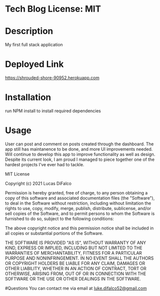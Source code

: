 # Tech Blog License: MIT

# Description
My first full stack application 



# Deployed Link
https://shrouded-shore-90952.herokuapp.com


# Installation
run NPM install to install required dependencies

# Usage

User can post and comment on posts created through the dashboard.  The app still has maintanence to be done, and more UI improvements needed.  Will continue to develop this app to improve functionality as well as design.  Despite its current look, I am proud I managed to piece together one of the hardest projects I've ever had to tackle.

MIT License

Copyright (c) 2021 Lucas DiFalco

Permission is hereby granted, free of charge, to any person obtaining a copy
of this software and associated documentation files (the "Software"), to deal
in the Software without restriction, including without limitation the rights
to use, copy, modify, merge, publish, distribute, sublicense, and/or sell
copies of the Software, and to permit persons to whom the Software is
furnished to do so, subject to the following conditions:

The above copyright notice and this permission notice shall be included in all
copies or substantial portions of the Software.

THE SOFTWARE IS PROVIDED "AS IS", WITHOUT WARRANTY OF ANY KIND, EXPRESS OR
IMPLIED, INCLUDING BUT NOT LIMITED TO THE WARRANTIES OF MERCHANTABILITY,
FITNESS FOR A PARTICULAR PURPOSE AND NONINFRINGEMENT. IN NO EVENT SHALL THE
AUTHORS OR COPYRIGHT HOLDERS BE LIABLE FOR ANY CLAIM, DAMAGES OR OTHER
LIABILITY, WHETHER IN AN ACTION OF CONTRACT, TORT OR OTHERWISE, ARISING FROM,
OUT OF OR IN CONNECTION WITH THE SOFTWARE OR THE USE OR OTHER DEALINGS IN THE
SOFTWARE.


#Questions
You can contact me via email at
luke.difalco52@gmail.com
